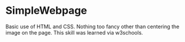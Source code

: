 # SimpleWebpage

Basic use of HTML and CSS. Nothing too fancy other than centering the image on the page. This skill was learned via w3schools.

